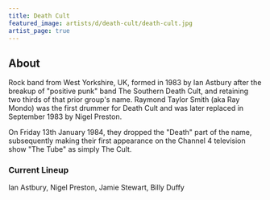 ```yaml
---
title: Death Cult
featured_image: artists/d/death-cult/death-cult.jpg
artist_page: true
---
```

## About

Rock band from West Yorkshire, UK, formed in 1983 by Ian Astbury after the breakup of "positive punk" band The Southern Death Cult, and retaining two thirds of that prior group's name. 
Raymond Taylor Smith (aka Ray Mondo) was the first drummer for Death Cult and was later replaced in September 1983 by Nigel Preston.

On Friday 13th January 1984, they dropped the "Death" part of the name, subsequently making their first appearance on the Channel 4 television show "The Tube" as simply The Cult.

### Current Lineup

Ian Astbury, Nigel Preston, Jamie Stewart, Billy Duffy

